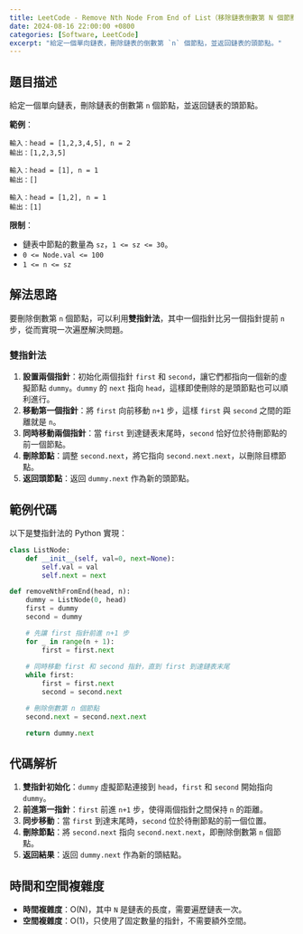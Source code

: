```yaml
---
title: LeetCode - Remove Nth Node From End of List（移除鏈表倒數第 N 個節點）
date: 2024-08-16 22:00:00 +0800
categories: [Software, LeetCode]
excerpt: "給定一個單向鏈表，刪除鏈表的倒數第 `n` 個節點，並返回鏈表的頭節點。"
---
```


## 題目描述
給定一個單向鏈表，刪除鏈表的倒數第 `n` 個節點，並返回鏈表的頭節點。

**範例**：

```
輸入：head = [1,2,3,4,5], n = 2
輸出：[1,2,3,5]
```

```
輸入：head = [1], n = 1
輸出：[]
```

```
輸入：head = [1,2], n = 1
輸出：[1]
```

**限制**：
- 鏈表中節點的數量為 `sz`，`1 <= sz <= 30`。
- `0 <= Node.val <= 100`
- `1 <= n <= sz`

## 解法思路
要刪除倒數第 `n` 個節點，可以利用**雙指針法**，其中一個指針比另一個指針提前 `n` 步，從而實現一次遍歷解決問題。

### 雙指針法
1. **設置兩個指針**：初始化兩個指針 `first` 和 `second`，讓它們都指向一個新的虛擬節點 `dummy`。`dummy` 的 `next` 指向 `head`，這樣即使刪除的是頭節點也可以順利進行。
2. **移動第一個指針**：將 `first` 向前移動 `n+1` 步，這樣 `first` 與 `second` 之間的距離就是 `n`。
3. **同時移動兩個指針**：當 `first` 到達鏈表末尾時，`second` 恰好位於待刪節點的前一個節點。
4. **刪除節點**：調整 `second.next`，將它指向 `second.next.next`，以刪除目標節點。
5. **返回頭節點**：返回 `dummy.next` 作為新的頭節點。

## 範例代碼

以下是雙指針法的 Python 實現：

```python
class ListNode:
    def __init__(self, val=0, next=None):
        self.val = val
        self.next = next

def removeNthFromEnd(head, n):
    dummy = ListNode(0, head)
    first = dummy
    second = dummy

    # 先讓 first 指針前進 n+1 步
    for _ in range(n + 1):
        first = first.next
    
    # 同時移動 first 和 second 指針，直到 first 到達鏈表末尾
    while first:
        first = first.next
        second = second.next

    # 刪除倒數第 n 個節點
    second.next = second.next.next

    return dummy.next
```

## 代碼解析
1. **雙指針初始化**：`dummy` 虛擬節點連接到 `head`，`first` 和 `second` 開始指向 `dummy`。
2. **前進第一指針**：`first` 前進 `n+1` 步，使得兩個指針之間保持 `n` 的距離。
3. **同步移動**：當 `first` 到達末尾時，`second` 位於待刪節點的前一個位置。
4. **刪除節點**：將 `second.next` 指向 `second.next.next`，即刪除倒數第 `n` 個節點。
5. **返回結果**：返回 `dummy.next` 作為新的頭結點。

## 時間和空間複雜度
- **時間複雜度**：O(N)，其中 `N` 是鏈表的長度，需要遍歷鏈表一次。
- **空間複雜度**：O(1)，只使用了固定數量的指針，不需要額外空間。
